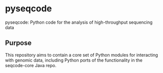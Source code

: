 # pyseqcode
pyseqcode: Python code for the analysis of high-throughput sequencing data

Purpose
-------
This repository aims to contain a core set of Python modules for interacting with genomic data, including Python ports of the functionality in the seqcode-core Java repo. 
